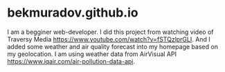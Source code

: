 # bekmuradov.github.io

I am a begginer web-developer.
I did this project from watching video of Traversy Media https://www.youtube.com/watch?v=fSTQzlprGLI.
And I added some weather and air quality forecast into my homepage based on my geolocation.
I am using weather data from AirVisual API https://www.iqair.com/air-pollution-data-api.
